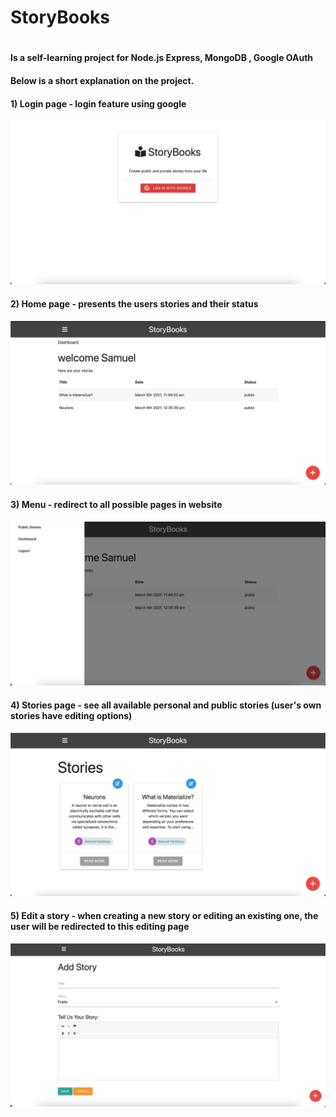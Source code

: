 <h1> StoryBooks <h1>
<h4> Is a self-learning project for Node.js Express, MongoDB , Google OAuth <h4>
<h4> Below is a short explanation on the project. <h4>

<h4>1) Login page - login feature using google<h4>
  
![Login_page](/images/photo_2021-03-18_14-18-23.jpg)

<h4>2) Home page - presents the users stories and their status<h4>
  
![Main_page](/images/photo_2021-03-18_14-18-26.jpg)

<h4>3) Menu - redirect to all possible pages in website <h4>
  
![Menu](/images/photo_2021-03-18_14-18-30.jpg)

<h4>4) Stories page - see all available personal and public stories (user's own stories have editing options) <h4>
  
![Stories_page](/images/photo_2021-03-18_14-18-19.jpg)

<h4>5) Edit a story - when creating a new story or editing an existing one, the user will be redirected to this editing page <h4>
  
![Edit_page](/images/photo_2021-03-18_15-48-40.jpg)

